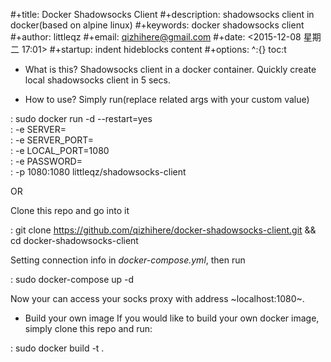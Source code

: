 #+title: Docker Shadowsocks Client
#+description: shadowsocks client in docker(based on alpine linux)
#+keywords: docker shadowsocks client
#+author: littleqz
#+email: qizhihere@gmail.com
#+date: <2015-12-08 星期二 17:01>
#+startup: indent hideblocks content
#+options: ^:{} toc:t

* What is this?
Shadowsocks client in a docker container. Quickly create local shadowsocks client in 5 secs.

* How to use?
Simply run(replace related args with your custom value)

: sudo docker run -d --restart=yes \
:                 -e SERVER=<your-server> \
:                 -e SERVER_PORT=<port> \
:                 -e LOCAL_PORT=1080 \
:                 -e PASSWORD=<your-password> \
:                 -p 1080:1080 littleqz/shadowsocks-client

OR

Clone this repo and go into it

: git clone https://github.com/qizhihere/docker-shadowsocks-client.git && cd docker-shadowsocks-client

Setting connection info in *docker-compose.yml*, then run

: sudo docker-compose up -d

Now your can access your socks proxy with address ~localhost:1080~.

* Build your own image
If you would like to build your own docker image, simply clone this repo and run:

: sudo docker build -t <your-image-name> .
